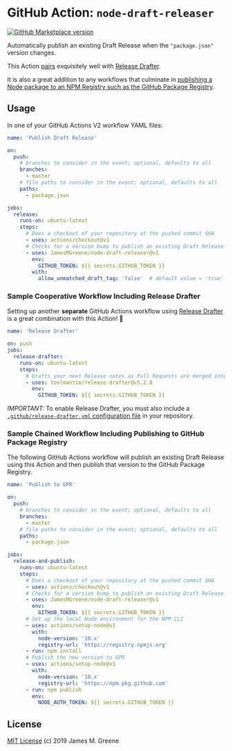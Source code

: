 # GitHub Action: `node-draft-releaser`

[![GitHub Marketplace version](https://img.shields.io/github/release/JamesMGreene/node-draft-releaser.svg?label=Marketplace&logo=github)](https://github.com/marketplace/actions/node-draft-releaser)

Automatically publish an existing Draft Release when the `"package.json"` version changes.

This Action [pairs](#sample-cooperative-workflow-including-release-drafter) exquisitely well with [Release Drafter](https://github.com/marketplace/actions/release-drafter).

It is also a great addition to any workflows that culminate in [publishing a Node package to an NPM Registry such as the GitHub Package Registry](#sample-workflows-including-publishing-to-github-package-registry).

## Usage

In one of your GitHub Actions V2 workflow YAML files:

```yaml
name: 'Publish Draft Release'

on:
  push:
    # branches to consider in the event; optional, defaults to all
    branches:
      - master
    # file paths to consider in the event; optional, defaults to all
    paths:
      - package.json

jobs:
  release:
    runs-on: ubuntu-latest
    steps:
      # Does a checkout of your repository at the pushed commit SHA
      - uses: actions/checkout@v1
      # Checks for a version bump to publish an existing Draft Release
      - uses: JamesMGreene/node-draft-releaser@v1
        env:
          GITHUB_TOKEN: ${{ secrets.GITHUB_TOKEN }}
        with:
          allow_unmatched_draft_tag: 'false'  # default value = 'true'
```

### Sample Cooperative Workflow Including Release Drafter

Setting up another **separate** GitHub Actions workflow using [Release Drafter](https://github.com/marketplace/actions/release-drafter) is a great combination with this Action! 💪

```yaml
name: 'Release Drafter'

on: push
jobs:
  release-drafter:
    runs-on: ubuntu-latest
    steps:
      # Drafts your next Release notes as Pull Requests are merged into "master"
      - uses: toolmantim/release-drafter@v5.2.0
        env:
          GITHUB_TOKEN: ${{ secrets.GITHUB_TOKEN }}
```

_IMPORTANT:_ To enable Release Drafter, you must also include a [`.github/release-drafter.yml` configuration file](https://github.com/marketplace/actions/release-drafter#example) in your repository.

### Sample Chained Workflow Including Publishing to GitHub Package Registry

The following GitHub Actions workflow will publish an existing Draft Release using this Action and then publish that version to the GitHub Package Registry.

```yaml
name: 'Publish to GPR'

on:
  push:
    # branches to consider in the event; optional, defaults to all
    branches:
      - master
    # file paths to consider in the event; optional, defaults to all
    paths:
      - package.json

jobs:
  release-and-publish:
    runs-on: ubuntu-latest
    steps:
      # Does a checkout of your repository at the pushed commit SHA
      - uses: actions/checkout@v1
      # Checks for a version bump to publish an existing Draft Release
      - uses: JamesMGreene/node-draft-releaser@v1
        env:
          GITHUB_TOKEN: ${{ secrets.GITHUB_TOKEN }}
      # Set up the local Node environment for the NPM CLI
      - uses: actions/setup-node@v1
        with:
          node-version: '10.x'
          registry-url: 'https://registry.npmjs.org'
      - run: npm install
      # Publish the new version to GPR
      - uses: actions/setup-node@v1
        with:
          node-version: '10.x'
          registry-url: 'https://npm.pkg.github.com'
      - run: npm publish
        env:
          NODE_AUTH_TOKEN: ${{ secrets.GITHUB_TOKEN }}
```

## License

[MIT License](LICENSE.md) (c) 2019 James M. Greene

